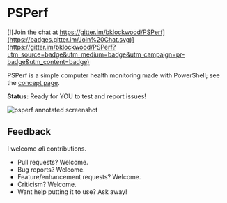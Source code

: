 # PSPerf

[![Join the chat at https://gitter.im/bklockwood/PSPerf](https://badges.gitter.im/Join%20Chat.svg)](https://gitter.im/bklockwood/PSPerf?utm_source=badge&utm_medium=badge&utm_campaign=pr-badge&utm_content=badge)

PSPerf is a simple computer health monitoring made with PowerShell; see the [concept page](https://github.com/bklockwood/PSPerf/wiki/Concept).

**Status:** Ready for YOU to test and report issues!

![psperf annotated screenshot](https://camo.githubusercontent.com/455452f0a749d5a2584be4325d08fb0bea75e7b8/687474703a2f2f692e696d6775722e636f6d2f5a3968684132352e706e67 "psperf annotated screenshot")

## Feedback

I welcome *all* contributions. 
* Pull requests? Welcome.
* Bug reports? Welcome.
* Feature/enhancement requests? Welcome.
* Criticism? Welcome.
* Want help putting it to use? Ask away!
